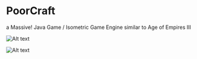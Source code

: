 # PoorCraft
a Massive! Java Game / Isometric Game Engine similar to Age of Empires III

![Alt text](/../master/poorcraft1.png?raw=true "Game Menu")


![Alt text](/../master/poorcraft2.png?raw=true "Screenshot")

